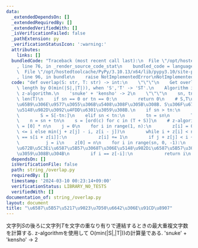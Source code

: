 ```yaml
---
data:
  _extendedDependsOn: []
  _extendedRequiredBy: []
  _extendedVerifiedWith: []
  _isVerificationFailed: false
  _pathExtension: py
  _verificationStatusIcon: ':warning:'
  attributes:
    links: []
  bundledCode: "Traceback (most recent call last):\n  File \"/opt/hostedtoolcache/PyPy/3.10.13/x64/lib/pypy3.10/site-packages/onlinejudge_verify/documentation/build.py\"\
    , line 76, in _render_source_code_stat\n    bundled_code = language.bundle(\n\
    \  File \"/opt/hostedtoolcache/PyPy/3.10.13/x64/lib/pypy3.10/site-packages/onlinejudge_verify/languages/python.py\"\
    , line 96, in bundle\n    raise NotImplementedError\nNotImplementedError\n"
  code: "def overlap(S: str, T: str) -> int:\n    \"\"\"\n    Get overlapped string\
    \ length by O(min(|S|,|T|)), when 'S','T' -> 'ST'.\n    Algorithm is based on\
    \ z-algorithm.\n    'snuke' + 'kensho' -> 2\n    \"\"\"\n    sn, tn = len(S),\
    \ len(T)\n    if sn == 0 or tn == 0:\n        return 0\n    # S,T\u306F\u77ED\u3044\
    \u65B9\u306E\u9577\u3055\u306B\u5408\u308F\u305B\u308B. S\u306F\u672B\u5C3E, T\u306F\
    \u5148\u982D\u3092\u4FDD\u6301\u3059\u308B.\n    if sn > tn:\n        sn = tn\n\
    \        S = S[-tn:]\n    elif sn < tn:\n        tn = sn\n        T = T[:sn]\n\
    \    n = sn + tn\n    s = [ord(c) for c in (T + S)]\n    # z-algorithm\n    z\
    \ = [0] * n\n    j = 0\n    for i in range(1, n):\n        z[i] = 0 if j + z[j]\
    \ <= i else min(j + z[j] - i, z[i - j])\n        while i + z[i] < n and s[z[i]]\
    \ == s[i + z[i]]:\n            z[i] += 1\n        if j + z[j] < i + z[i]:\n  \
    \          j = i\n    z[0] = n\n    for i in range(sn, 0, -1):\n        # S\u306E\
    \u672B\u5C3Ei\u6587\u5B57\u3068T\u306E\u5148\u982Di\u6587\u5B57\u304C\u5408\u81F4\
    \u3059\u308B\u304B\n        if i == z[-i]:\n            return i\n    return 0\n"
  dependsOn: []
  isVerificationFile: false
  path: string_/overlap.py
  requiredBy: []
  timestamp: '2024-03-10 00:23:14+09:00'
  verificationStatus: LIBRARY_NO_TESTS
  verifiedWith: []
documentation_of: string_/overlap.py
layout: document
title: "\u6587\u5B57\u5217\u9023\u7D50\u6642\u306E\u91CD\u8907"
---
```


文字列$S$の後ろに文字列$T$を文字の重なり有りで連結するときの最大重複文字数を計算する.
z-algorithmを使用して O(min(|S|,|T|))の計算量である.
'snuke' + 'kensho' -> 2